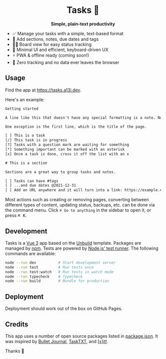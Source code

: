<h1 align="center">
  Tasks 🌺
</h1>

<p align="center">
  <strong>Simple, plain-text productivity</strong>
</p>

- ✅ Manage your tasks with a simple, text-based format
- 🦦 Add sections, notes, due dates and tags
- 🏄‍♂️ Board view for easy status tracking
- 🚀 Minimal UI and efficient, keyboard-driven UX
- ⚡️ PWA & offline ready (coming soon!)
- 🤝 Zero tracking and no data ever leaves the browser

## Usage

Find the app at <https://tasks.a13i.dev>.

Here's an example:

```txt
Getting started

A line like this that doesn't have any special formatting is a note. Notes don't have any special meaning and are just there to help you structure your file and remember things.

One exception is the first line, which is the title of the page.

[ ] This is a task
[/] This task is in progress
[?] Tasks with a question mark are waiting for something
[*] Something important can be marked with an asterisk
[x] Once a task is done, cross it off the list with an x

# This is a section

Sections are a great way to group tasks and notes.

[ ] Tasks can have #tags
[ ] ...and due dates @2021-12-31
[ ] Add an URL anywhere and it will turn into a link: https://example.com
```

Most actions such as creating or removing pages, converting between different types of content, updating status, backups, etc. can be done via the command menu. Click `⌘ Go to anything` in the sidebar to open it, or press <kbd>⌘ K</kbd>.

## Development

Tasks is a [Vue 3](https://vuejs.org) app based on the [Unbuild](https://github.com/andreasphil/unbuild) template. Packages are managed by [npm](https://npmjs.org). Tests are powered by [Node.js' test runner](https://nodejs.org/en/learn/test-runner/introduction). The following commands are available:

```sh
node --run dev          # Start development server
node --run test         # Run tests once
node --run test:watch   # Run tests in watch mode
node --run typecheck    # Typecheck
node --run build        # Bundle for production
```

## Deployment

Deployment should work out of the box on GitHub Pages.

## Credits

This app uses a number of open source packages listed in [package.json](package.json). It was inspired by [Bullet Journal](https://bulletjournal.com), [TaskTXT](https://tasktxt.com), and [[x]it!](https://xit.jotaen.net).

Thanks 🙏
